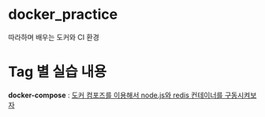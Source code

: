 # docker_practice
따라하며 배우는 도커와 CI 환경

# Tag 별 실습 내용
<b>docker-compose</b> : <a href = "#"> 도커 컴포즈를 이용해서 node.js와 redis 컨테이너를 구동시켜보자 </a>
